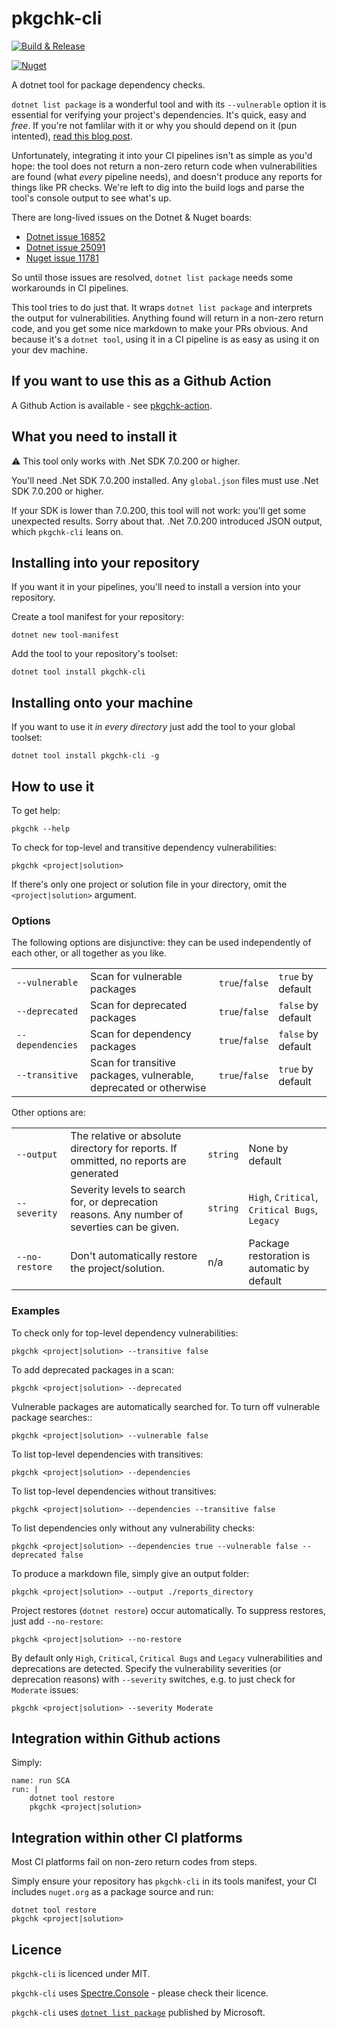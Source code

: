 # pkgchk-cli

[![Build & Release](https://github.com/tonycknight/pkgchk-cli/actions/workflows/build.yml/badge.svg)](https://github.com/tonycknight/pkgchk-cli/actions/workflows/build.yml)

[![Nuget](https://img.shields.io/nuget/v/pkgchk-cli)](https://www.nuget.org/packages/pkgchk-cli/)

A dotnet tool for package dependency checks.

`dotnet list package` is a wonderful tool and with its `--vulnerable` option it is essential for verifying your project's dependencies. It's quick, easy and _free_. If you're not famlilar with it or why you should depend on it (pun intented), [read this blog post](https://devblogs.microsoft.com/nuget/how-to-scan-nuget-packages-for-security-vulnerabilities/).

Unfortunately, integrating it into your CI pipelines isn't as simple as you'd hope: the tool does not return a non-zero return code when vulnerabilities are found (what _every_ pipeline needs), and doesn't produce any reports for things like PR checks. We're left to dig into the build logs and parse the tool's console output to see what's up.

There are long-lived issues on the Dotnet & Nuget boards:
- [Dotnet issue 16852](https://github.com/dotnet/sdk/issues/16852)
- [Dotnet issue 25091](https://github.com/dotnet/sdk/issues/25091)
- [Nuget issue 11781](https://github.com/NuGet/Home/issues/11781)

So until those issues are resolved, `dotnet list package` needs some workarounds in CI pipelines.

This tool tries to do just that. It wraps `dotnet list package` and interprets the output for vulnerabilities. Anything found will return in a non-zero return code, and you get some nice markdown to make your PRs obvious. And because it's a `dotnet tool`, using it in a CI pipeline is as easy as using it on your dev machine.

## If you want to use this as a Github Action

A Github Action is available - see [pkgchk-action](https://github.com/tonycknight/pkgchk-action).

## What you need to install it

:warning: This tool only works with .Net SDK 7.0.200 or higher. 

You'll need .Net SDK 7.0.200 installed. Any `global.json` files must use .Net SDK 7.0.200 or higher.

If your SDK is lower than 7.0.200, this tool will not work: you'll get some unexpected results. Sorry about that.
.Net 7.0.200 introduced JSON output, which `pkgchk-cli` leans on.

## Installing into your repository

If you want it in your pipelines, you'll need to install a version into your repository.

Create a tool manifest for your repository:

```dotnet new tool-manifest```

Add the tool to your repository's toolset:

```dotnet tool install pkgchk-cli```

## Installing onto your machine

If you want to use it _in every directory_ just add the tool to your global toolset:

```dotnet tool install pkgchk-cli -g```

## How to use it

To get help:

```pkgchk --help```

To check for top-level and transitive dependency vulnerabilities:

```pkgchk <project|solution>```

If there's only one project or solution file in your directory, omit the `<project|solution>` argument.

### Options

The following options are disjunctive: they can be used independently of each other, or all together as you like.

|  |  |  |   |
| - | - | - | - |
| `--vulnerable` | Scan for vulnerable packages | `true`/`false` | `true` by default |
| `--deprecated` | Scan for deprecated packages | `true`/`false` | `false` by default |
| `--dependencies` | Scan for dependency packages | `true`/`false` | `false` by default |
| `--transitive` | Scan for transitive packages, vulnerable, deprecated or otherwise | `true`/`false` | `true` by default |

Other options are:

|  |  |  |   |
| - | - | - | - |
| `--output` | The relative or absolute directory for reports. If ommitted, no reports are generated | `string` | None by default |
| `--severity` | Severity levels to search for, or deprecation reasons. Any number of severties can be given. | `string` | `High`, `Critical`, `Critical Bugs`, `Legacy` |
| `--no-restore` | Don't automatically restore the project/solution. | n/a | Package restoration is automatic by default |

### Examples


To check only for top-level dependency vulnerabilities:

```pkgchk <project|solution> --transitive false```

To add deprecated packages in a scan:

```pkgchk <project|solution> --deprecated```

Vulnerable packages are automatically searched for. To turn off vulnerable package searches::

```pkgchk <project|solution> --vulnerable false```

To list top-level dependencies with transitives:

```pkgchk <project|solution> --dependencies```

To list top-level dependencies without transitives:

```pkgchk <project|solution> --dependencies --transitive false```

To list dependencies only without any vulnerability checks:

```pkgchk <project|solution> --dependencies true --vulnerable false --deprecated false```

To produce a markdown file, simply give an output folder:

```pkgchk <project|solution> --output ./reports_directory```

Project restores (`dotnet restore`) occur automatically. To suppress restores, just add `--no-restore`:

```pkgchk <project|solution> --no-restore```

By default only `High`, `Critical`, `Critical Bugs` and `Legacy` vulnerabilities and deprecations are detected. Specify the vulnerability severities (or deprecation reasons) with ``--severity`` switches, e.g. to just check for `Moderate` issues:

```pkgchk <project|solution> --severity Moderate```

## Integration within Github actions

Simply:

```
name: run SCA
run: |
    dotnet tool restore    
    pkgchk <project|solution>
```

## Integration within other CI platforms

Most CI platforms fail on non-zero return codes from steps. 

Simply ensure your repository has `pkgchk-cli` in its tools manifest, your CI includes `nuget.org` as a package source and run:

```
dotnet tool restore
pkgchk <project|solution>
```


## Licence

`pkgchk-cli` is licenced under MIT.

`pkgchk-cli` uses [Spectre.Console](https://spectreconsole.net/) - please check their licence.

`pkgchk-cli` uses [`dotnet list package`](https://learn.microsoft.com/en-us/dotnet/core/tools/dotnet-list-package) published by Microsoft.